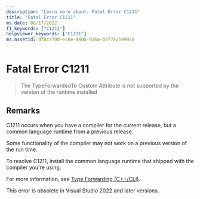 ```yaml
---
description: "Learn more about: Fatal Error C1211"
title: "Fatal Error C1211"
ms.date: 08/17/2022
f1_keywords: ["C1211"]
helpviewer_keywords: ["C1211"]
ms.assetid: df0ca70d-ec6e-4400-926a-b877e2599978
---
```

# Fatal Error C1211

> The TypeForwardedTo Custom Attribute is not supported by the version of the runtime installed

## Remarks

C1211 occurs when you have a compiler for the current release, but a common language runtime from a previous release.

Some functionality of the compiler may not work on a previous version of the run time.

To resolve C1211, install the common language runtime that shipped with the compiler you're using.

For more information, see [Type Forwarding (C++/CLI)](../../extensions/type-forwarding-cpp-cli.md).

This error is obsolete in Visual Studio 2022 and later versions.

